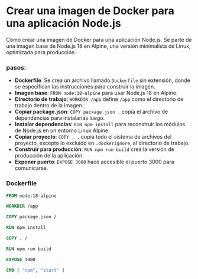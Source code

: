 # Crear una imagen de Docker para una aplicación Node.js

Cómo crear una imagen de Docker para una aplicación Node.js. Se parte de una imagen base de Node.js 18 en Alpine, una versión minimalista de Linux, optimizada para producción.

### pasos:

- **Dockerfile**: Se crea un archivo llamado `Dockerfile` sin extensión, donde se especifican las instrucciones para construir la imagen.
- **Imagen base**: `FROM node:18-alpine` para usar Node.js 18 en Alpine.
- **Directorio de trabajo**: `WORKDIR /app` define `/app` como el directorio de trabajo dentro de la imagen.
- **Copiar package.json**: `COPY package.json .` copia el archivo de dependencias para instalarlas luego.
- **Instalar dependencias**: `RUN npm install` para reconstruir los módulos de Node.js en un entorno Linux Alpine.
- **Copiar proyecto**: `COPY . .` copia todo el sistema de archivos del proyecto, excepto lo excluido en `.dockerignore`, al directorio de trabajo.
- **Construir para producción**: `RUN npm run build` crea la versión de producción de la aplicación.
- **Exponer puerto**: `EXPOSE 3000` hace accesible el puerto 3000 para comunicarse.

### Dockerfile

```dockerfile
FROM node:18-alpine

WORKDIR /app

COPY package.json /

RUN npm install

COPY . /

RUN npm run build

EXPOSE 3000

CMD [ "npm", "start" ]

